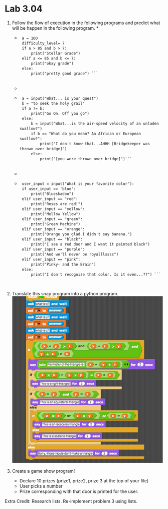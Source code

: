 # Lab 3.04

1. Follow the flow of execution in the following programs and predict what will be happen in the following program. 
    *  
    *  ```
        a = 100
        difficulty_level= 7
        if a > 85 and b > 7:
            print("Stellar Grade")
        elif a <= 85 and b <= 7: 
            print("okay grade")
        else: 
            print("pretty good grade") ```
    <br>
    
    *  
    *  ```
        a = input("What... is your quest") 
        b = "to seek the holy grail"
        if a != b: 
            print("Go On. Off you go") 
        else: 
            b = input("What...is the air-speed velocity of an unladen swallow?")
            if b == "What do you mean? An African or European swallow?": 
                print("I don't know that...AHHH [Bridgekeeper was thrown over bridge]")
            else: 
                print("[you were thrown over bridge]")```
    <br>
    
    *  
    *  ```
        user_input = input("What is your favorite color"): 
        if user_input == 'blue': 
            print("Blueskadoo")
        elif user_input == "red": 
            print("Roses are red!")
        elif user_input == "yellow": 
            print("Mellow Yellow")
        elif user_input == "green": 
            print("Green Machine")
        elif user_input == "orange": 
            print("Orange you glad I didn't say banana.") 
        elif user_input == "black": 
            print("I see a red door and I want it painted black")
        elif user_input == "purple": 
            print("And we'll never be royalllssss")
        elif user_input == "pink": 
            print("Pinky- and the Brain")
        else: 
            print("I don't recognize that color. Is it even...??") ```
    <br>
    


2. Translate this snap program into a python program. 
![triangle_program](triangle_program.png)

3. Create a game show program! 
    * Declare 10 prizes (prize1, prize2, prize 3 at the top of your file)
    * User picks a number
    * Prize corresponding with that door is printed for the user. 


Extra Credit: Research lists. Re-implement problem 3 using lists. 
